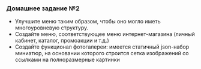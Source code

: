### Домашнее задание №2
-	Улучшите меню таким образом, чтобы оно могло иметь многоуровневую структуру.
-	Создайте меню, соответствующее меню интернет-магазина (личный кабинет, каталог, промоакции и т.д.)
-	Создайте функционал фотогалереи: имеется статичный json-набор миниатюр, на основании которого строится сетка изображений со ссылками на полноразмерные картинки
